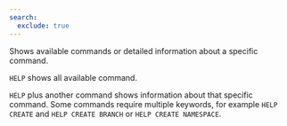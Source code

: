 ```yaml
---
search:
  exclude: true
---
```

<!--start-->

Shows available commands or detailed information about a specific command.

`HELP` shows all available command.

`HELP` plus another command shows information about that specific command. Some commands
require multiple keywords, for example `HELP CREATE` and `HELP CREATE BRANCH` or
`HELP CREATE NAMESPACE`.

